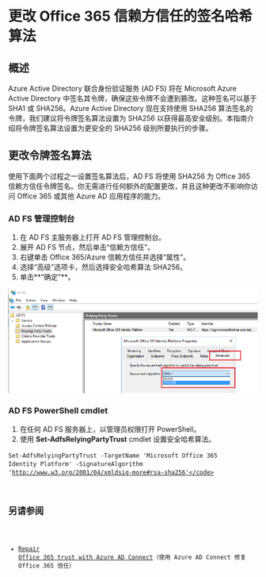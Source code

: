 <properties
	pageTitle="更改 Office 365 信赖方信任的签名哈希算法 | Microsoft Azure"
	description="本页面提供有关更改 Office 365 联合身份验证信任 SHA 算法的指导"
    keywords="SHA1,SHA256,O365,联合,aadconnect,adfs,ad fs,更改 sha,联合身份验证信任,信赖方信任"
	services="active-directory"
	documentationCenter=""
	authors="anandyadavmsft"
	manager="samueld"
	editor=""/>

<tags
	ms.service="active-directory"
	ms.workload="identity"
	ms.tgt_pltfrm="na"
	ms.devlang="na"
	ms.topic="article"
	ms.date="08/01/2016"
	wacn.date="08/29/2016"
	ms.author="anandy"/>

# 更改 Office 365 信赖方信任的签名哈希算法

## 概述

Azure Active Directory 联合身份验证服务 (AD FS) 将在 Microsoft Azure Active Directory 中签名其令牌，确保这些令牌不会遭到篡改。这种签名可以基于 SHA1 或 SHA256。Azure Active Directory 现在支持使用 SHA256 算法签名的令牌，我们建议将令牌签名算法设置为 SHA256 以获得最高安全级别。本指南介绍将令牌签名算法设置为更安全的 SHA256 级别所要执行的步骤。

## 更改令牌签名算法

使用下面两个过程之一设置签名算法后，AD FS 将使用 SHA256 为 Office 365 信赖方信任令牌签名。你无需进行任何额外的配置更改，并且这种更改不影响你访问 Office 365 或其他 Azure AD 应用程序的能力。

### AD FS 管理控制台

1. 在 AD FS 主服务器上打开 AD FS 管理控制台。
2. 展开 AD FS 节点，然后单击“信赖方信任”。
3. 右键单击 Office 365/Azure 信赖方信任并选择“属性”。
4. 选择“高级”选项卡，然后选择安全哈希算法 SHA256。
5. 单击**“确定”**。

![SHA256 签名算法--MMC](./media/active-directory-aadconnectfed-sha256guidance/mmc.png)  


### AD FS PowerShell cmdlet

1. 在任何 AD FS 服务器上，以管理员权限打开 PowerShell。
2. 使用 **Set-AdfsRelyingPartyTrust** cmdlet 设置安全哈希算法。

 <code>Set-AdfsRelyingPartyTrust -TargetName 'Microsoft Office 365 Identity Platform' -SignatureAlgorithm 'http://www.w3.org/2001/04/xmldsig-more#rsa-sha256'</code>

## 另请参阅

* [Repair Office 365 trust with Azure AD Connect](/documentation/articles/active-directory-aadconnect-federation-management/#reparing-the-trust)（使用 Azure AD Connect 修复 Office 365 信任）

<!---HONumber=Mooncake_0822_2016-->